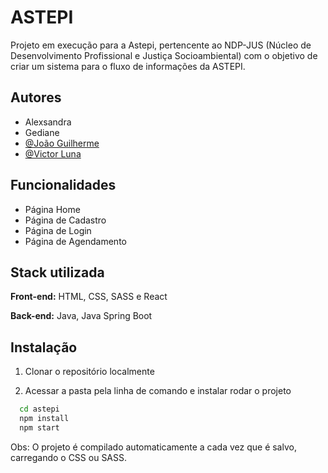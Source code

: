 
# ASTEPI

Projeto em execução para a Astepi, pertencente ao NDP-JUS (Núcleo de Desenvolvimento Profissional e Justiça Socioambiental) com o objetivo de criar um sistema para o fluxo de informações da ASTEPI.



## Autores

- Alexsandra
- Gediane
- [@João Guilherme](https://github.com/gbarros26)
- [@Victor Luna](https://www.github.com/victor-luna)


## Funcionalidades

- Página Home
- Página de Cadastro
- Página de Login
- Página de Agendamento


## Stack utilizada

**Front-end:** HTML, CSS, SASS e React

**Back-end:** Java, Java Spring Boot


## Instalação

  1. Clonar o repositório localmente

  2. Acessar a pasta pela linha de comando e instalar rodar o projeto

```bash
  cd astepi
  npm install
  npm start
```
    
  Obs: O projeto é compilado automaticamente a cada vez que é salvo, carregando o CSS ou SASS.
